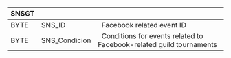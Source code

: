 | SNSGT |               |                                                                       |
| ----- | ------------- | --------------------------------------------------------------------- |
| BYTE  | SNS_ID        |   Facebook related event ID                                           |
| BYTE  | SNS_Condicion |   Conditions for events related to Facebook-related guild tournaments |